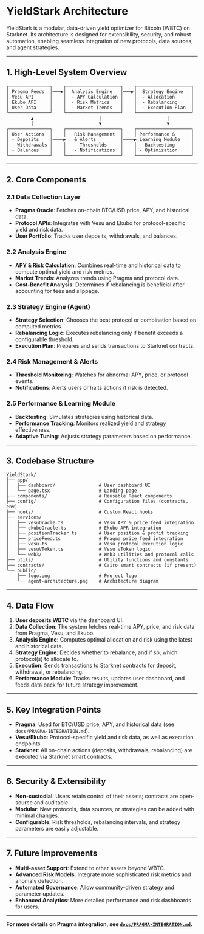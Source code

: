 # YieldStark Architecture

YieldStark is a modular, data-driven yield optimizer for Bitcoin (WBTC) on Starknet. Its architecture is designed for extensibility, security, and robust automation, enabling seamless integration of new protocols, data sources, and agent strategies.

---

## 1. High-Level System Overview

```plaintext
┌───────────────┐    ┌────────────────────┐    ┌────────────────────┐
│ Pragma Feeds  │───▶│  Analysis Engine   │───▶│  Strategy Engine   │
│ Vesu API      │    │  - APY Calculation │    │  - Allocation      │
│ Ekubo API     │    │  - Risk Metrics    │    │  - Rebalancing     │
│ User Data     │    │  - Market Trends   │    │  - Execution Plan  │
└───────────────┘    └────────────────────┘    └────────────────────┘
         ▲                        │                        │
         │                        ▼                        ▼
┌───────────────┐    ┌────────────────────┐    ┌────────────────────┐
│ User Actions  │    │   Risk Management  │    │ Performance &      │
│ - Deposits    │────▶   & Alerts         │────▶ Learning Module    │
│ - Withdrawals │    │   - Thresholds     │    │ - Backtesting      │
│ - Balances    │    │   - Notifications  │    │ - Optimization     │
└───────────────┘    └────────────────────┘    └────────────────────┘
```

---

## 2. Core Components

### 2.1 Data Collection Layer

- **Pragma Oracle**: Fetches on-chain BTC/USD price, APY, and historical data.
- **Protocol APIs**: Integrates with Vesu and Ekubo for protocol-specific yield and risk data.
- **User Portfolio**: Tracks user deposits, withdrawals, and balances.

### 2.2 Analysis Engine

- **APY & Risk Calculation**: Combines real-time and historical data to compute optimal yield and risk metrics.
- **Market Trends**: Analyzes trends using Pragma and protocol data.
- **Cost-Benefit Analysis**: Determines if rebalancing is beneficial after accounting for fees and slippage.

### 2.3 Strategy Engine (Agent)

- **Strategy Selection**: Chooses the best protocol or combination based on computed metrics.
- **Rebalancing Logic**: Executes rebalancing only if benefit exceeds a configurable threshold.
- **Execution Plan**: Prepares and sends transactions to Starknet contracts.

### 2.4 Risk Management & Alerts

- **Threshold Monitoring**: Watches for abnormal APY, price, or protocol events.
- **Notifications**: Alerts users or halts actions if risk is detected.

### 2.5 Performance & Learning Module

- **Backtesting**: Simulates strategies using historical data.
- **Performance Tracking**: Monitors realized yield and strategy effectiveness.
- **Adaptive Tuning**: Adjusts strategy parameters based on performance.

---

## 3. Codebase Structure

```plaintext
YieldStark/
├── app/
│   ├── dashboard/                # User dashboard UI
│   └── page.tsx                  # Landing page
├── components/                   # Reusable React components
├── config/                       # Configuration files (contracts, env)
├── hooks/                        # Custom React hooks
├── services/
│   ├── vesuOracle.ts             # Vesu APY & price feed integration
│   ├── ekuboOracle.ts            # Ekubo APR integration
│   ├── positionTracker.ts        # User position & profit tracking
│   ├── priceFeed.ts              # Pragma price feed integration
│   ├── vesu.ts                   # Vesu protocol execution logic
│   ├── vesuVToken.ts             # Vesu vToken logic
│   └── web3/                     # Web3 utilities and protocol calls
├── utils/                        # Utility functions and constants
├── contracts/                    # Cairo smart contracts (if present)
└── public/
    ├── logo.png                  # Project logo
    └── agent-architecture.png    # Architecture diagram
```

---

## 4. Data Flow

1. **User deposits WBTC** via the dashboard UI.
2. **Data Collection**: The system fetches real-time APY, price, and risk data from Pragma, Vesu, and Ekubo.
3. **Analysis Engine**: Computes optimal allocation and risk using the latest and historical data.
4. **Strategy Engine**: Decides whether to rebalance, and if so, which protocol(s) to allocate to.
5. **Execution**: Sends transactions to Starknet contracts for deposit, withdrawal, or rebalancing.
6. **Performance Module**: Tracks results, updates user dashboard, and feeds data back for future strategy improvement.

---

## 5. Key Integration Points

- **Pragma**: Used for BTC/USD price, APY, and historical data (see `docs/PRAGMA-INTEGRATION.md`).
- **Vesu/Ekubo**: Protocol-specific yield and risk data, as well as execution endpoints.
- **Starknet**: All on-chain actions (deposits, withdrawals, rebalancing) are executed via Starknet smart contracts.

---

## 6. Security & Extensibility

- **Non-custodial**: Users retain control of their assets; contracts are open-source and auditable.
- **Modular**: New protocols, data sources, or strategies can be added with minimal changes.
- **Configurable**: Risk thresholds, rebalancing intervals, and strategy parameters are easily adjustable.

---

## 7. Future Improvements

- **Multi-asset Support**: Extend to other assets beyond WBTC.
- **Advanced Risk Models**: Integrate more sophisticated risk metrics and anomaly detection.
- **Automated Governance**: Allow community-driven strategy and parameter updates.
- **Enhanced Analytics**: More detailed performance and risk dashboards for users.

---

**For more details on Pragma integration, see [`docs/PRAGMA-INTEGRATION.md`](./PRAGMA-INTEGRATION.md).**
